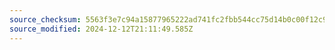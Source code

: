 ```yaml
---
source_checksum: 5563f3e7c94a15877965222ad741fc2fbb544cc75d14b0c00f12c957cc485c8c
source_modified: 2024-12-12T21:11:49.585Z
---
```



